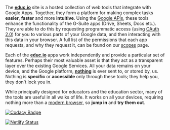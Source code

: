 The __[educ.io](https://educ.io)__ site is a hosted collection of web tools that integrate with Google Apps. Together, they form a platform for making complex tasks __easier__, __faster__ and more __intuitive__. Using the [Google APIs](https://en.wikipedia.org/wiki/Google_APIs), these tools enhance the functionality of the G-Suite apps (Drive, Sheets, Docs etc.). They are able to do this by requesting programmatic access (using [OAuth 2.0](https://developers.google.com/identity/protocols/OAuth2)) for you to various parts of your Google data, and then interacting with this data in your browser. A full list of the permissions that each app requests, and why they request it, can be found on our [scopes](/scopes/) page.

Each of the __[educ.io](https://educ.io)__ apps work independently and provide a particular set of features. Perhaps their most valuable asset is that they act as a transparent layer over the existing Google Services. All your data remains on your device, and the Google platform, __[nothing](/about/#privacy)__ is ever sent to, or stored by, us. Nothing is __specific__ or __accessible__ only through these tools; they help you, they don't lock you in.

While principally designed for educators and the education sector, many of the tools are useful in all walks of life. It works on all your devices, requiring nothing more than a [modern browser](/requirements/), so __jump in__ and __try them out__.

[![Codacy Badge](https://api.codacy.com/project/badge/Grade/ef919ba284eb46869754d168e2ed63e6 "Codacity Code Quality")](https://www.codacy.com/app/thiscouldbejd/educ-io.github.io)

[![Netlify Status](https://api.netlify.com/api/v1/badges/ee878dd8-ef7b-46f6-b245-ffafc48f8ecd/deploy-status)](https://app.netlify.com/sites/educ-io/deploys)